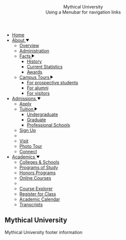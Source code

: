 <div class="page">
  <header role="banner">
    <div class="title">
      Mythical University
    </div>
    <div class="tagline">
      Using a Menubar for navigation links
    </div>
  </header>
  <nav aria-label="Mythical University">
    <ul class="menubar-navigation"
        role="menubar"
        aria-label="Mythical University">
      <li role="none">
        <a role="menuitem" href="#home">
          Home
        </a>
      </li>
      <li role="none">
        <a role="menuitem"
           aria-haspopup="true"
           aria-expanded="false"
           href="#about">
          About
          <svg xmlns="http://www.w3.org/2000/svg"
               class="down"
               width="12"
               height="9"
               viewBox="0 0 12 9">
            <polygon points="1 0, 11 0, 6 8"></polygon>
          </svg>
        </a>
        <ul role="menu" aria-label="About">
          <li role="none">
            <a role="menuitem" href="#overview">
              Overview
            </a>
          </li>
          <li role="none">
            <a role="menuitem" href="#administration">
              Administration
            </a>
          </li>
          <li role="none">
            <a role="menuitem"
               aria-haspopup="true"
               aria-expanded="false"
               href="#facts">
              Facts
              <svg xmlns="http://www.w3.org/2000/svg"
                   class="right"
                   width="9"
                   height="12"
                   viewBox="0 0 9 12">
                <polygon points="0 1, 0 11, 8 6"></polygon>
              </svg>
            </a>
            <ul role="menu" aria-label="Facts">
              <li role="none">
                <a role="menuitem" href="#history">
                  History
                </a>
              </li>
              <li role="none">
                <a role="menuitem" href="#current-statistics">
                  Current Statistics
                </a>
              </li>
              <li role="none">
                <a role="menuitem" href="#awards">
                  Awards
                </a>
              </li>
            </ul>
          </li>
          <li role="none">
            <a role="menuitem"
               aria-haspopup="true"
               aria-expanded="false"
               href="#campus-tours">
              Campus Tours
              <svg xmlns="http://www.w3.org/2000/svg"
                   class="right"
                   width="9"
                   height="12"
                   viewBox="0 0 9 12">
                <polygon points="0 1, 0 11, 8 6"></polygon>
              </svg>
            </a>
            <ul role="menu" aria-label="Campus Tours">
              <li role="none">
                <a role="menuitem" href="#for-prospective-students">
                  For prospective students
                </a>
              </li>
              <li role="none">
                <a role="menuitem" href="#for-alumni">
                  For alumni
                </a>
              </li>
              <li role="none">
                <a role="menuitem" href="#for-visitors">
                  For visitors
                </a>
              </li>
            </ul>
          </li>
        </ul>
      </li>
      <li role="none">
        <a role="menuitem"
           aria-haspopup="true"
           aria-expanded="false"
           href="#admissions">
          Admissions
          <svg xmlns="http://www.w3.org/2000/svg"
               class="down"
               width="12"
               height="9"
               viewBox="0 0 12 9">
            <polygon points="1 0, 11 0, 6 8"></polygon>
          </svg>
        </a>
        <ul role="menu" aria-label="Admissions">
          <li role="none">
            <a role="menuitem" href="#apply">
              Apply
            </a>
          </li>
          <li role="none">
            <a role="menuitem"
               aria-haspopup="true"
               aria-expanded="false"
               href="#tuition">
              Tuition
              <svg xmlns="http://www.w3.org/2000/svg"
                   class="right"
                   width="9"
                   height="12"
                   viewBox="0 0 9 12">
                <polygon points="0 1, 0 11, 8 6"></polygon>
              </svg>
            </a>
            <ul role="menu" aria-label="Tuition">
              <li role="none">
                <a role="menuitem" href="#undergraduate">
                  Undergraduate
                </a>
              </li>
              <li role="none">
                <a role="menuitem" href="#graduate">
                  Graduate
                </a>
              </li>
              <li role="none">
                <a role="menuitem" href="#professional-schools">
                  Professional Schools
                </a>
              </li>
            </ul>
          </li>
          <li role="none">
            <a role="menuitem" href="#sign-up">
              Sign Up
            </a>
          </li>
          <li role="separator"></li>
          <li role="none">
            <a role="menuitem" href="#visit">
              Visit
            </a>
          </li>
          <li role="none">
            <a role="menuitem" href="#photo-tour">
              Photo Tour
            </a>
          </li>
          <li role="none">
            <a role="menuitem" href="#connect">
              Connect
            </a>
          </li>
        </ul>
      </li>
      <li role="none">
        <a role="menuitem"
           aria-haspopup="true"
           aria-expanded="false"
           href="#academics">
          Academics
          <svg xmlns="http://www.w3.org/2000/svg"
               class="down"
               width="12"
               height="9"
               viewBox="0 0 12 9">
            <polygon points="1 0, 11 0, 6 8"></polygon>
          </svg>
        </a>
        <ul role="menu"
            id="sub-menu-academics"
            aria-label="Academics">
          <li role="none">
            <a role="menuitem" href="#colleges-and-schools">
              Colleges & Schools
            </a>
          </li>
          <li role="none">
            <a role="menuitem" href="#programs-of-study">
              Programs of Study
            </a>
          </li>
          <li role="none">
            <a role="menuitem" href="#honors-programs">
              Honors Programs
            </a>
          </li>
          <li role="none">
            <a role="menuitem" href="#online-courses">
              Online Courses
            </a>
          </li>
          <li role="separator"></li>
          <li role="none">
            <a role="menuitem" href="#course-explorer">
              Course Explorer
            </a>
          </li>
          <li role="none">
            <a role="menuitem" href="#register-for-class">
              Register for Class
            </a>
          </li>
          <li role="none">
            <a role="menuitem" href="#academic-calendar">
              Academic Calendar
            </a>
          </li>
          <li role="none">
            <a role="menuitem" href="#tanscripts">
              Transcripts
            </a>
          </li>
        </ul>
      </li>
    </ul>
  </nav>
  <div class="main">
    <section aria-labelledby="id-page-title">
      <h1 id="id-page-title" class="page_title">
        Mythical University
      </h1>
      <div class="content">
        <p></p>
      </div>
    </section>
  </div>
  <footer role="contentinfo">
    Mythical University footer information
  </footer>
</div>
